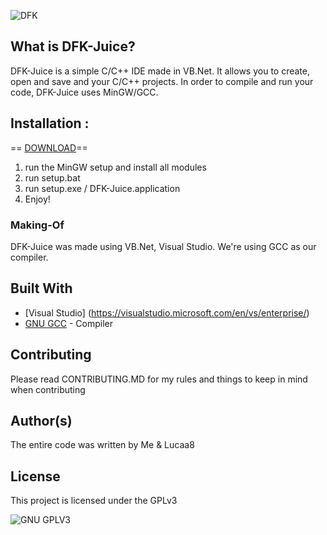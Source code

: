 ![DFK](https://i.imgur.com/T3Q5des.png)
## What is DFK-Juice?
DFK-Juice is a simple C/C++ IDE made in VB.Net. It allows you to create, open and save and your C/C++ projects. 
In order to compile and run your code, DFK-Juice uses MinGW/GCC.
## Installation :
== [DOWNLOAD](https://drive.google.com/file/d/1lSmkON4w3ZMGlGBCPIIOmbnhHZFiSywe/view?usp=sharing)==
1. run the MinGW setup and install all modules
2. run setup.bat
3. run setup.exe / DFK-Juice.application
4. Enjoy!

### Making-Of
DFK-Juice was made using VB.Net, Visual Studio. We're using GCC as our compiler.

## Built With

* [Visual Studio] (https://visualstudio.microsoft.com/en/vs/enterprise/)
* [GNU GCC](https://gcc.gnu.org/) - Compiler 


## Contributing

Please read CONTRIBUTING.MD for my rules and things to keep in mind when contributing

## Author(s)
The entire code was written by Me & Lucaa8
## License

This project is licensed under the GPLv3

![GNU GPLV3](https://imgur.com/imkUoGR.png)





